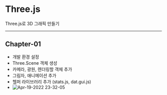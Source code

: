 # Three.js
Three.js로 3D 그래픽 만들기

---

## Chapter-01
- 개발 환경 설정
- Three.Scene 객체 생성
- 카메라, 광원, 렌더링할 객체 추가
- 그림자, 애니메이션 추가
- 헬퍼 라이브러리 추가 (stats.js, dat.gui.js)
- ![Apr-19-2022 23-32-05](https://user-images.githubusercontent.com/70516230/164028275-269fd2f5-6b1d-443e-9d17-7e8cb435a771.gif)
